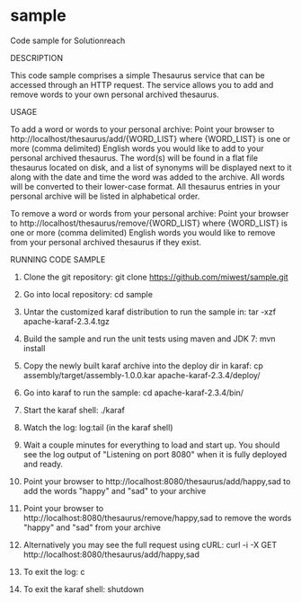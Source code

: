 sample
======

Code sample for Solutionreach

DESCRIPTION

This code sample comprises a simple Thesaurus service that can be accessed through an HTTP request.
The service allows you to add and remove words to your own personal archived thesaurus. 

USAGE

To add a word or words to your personal archive: Point your browser to http://localhost/thesaurus/add/{WORD_LIST} 
where {WORD_LIST} is one or more (comma delimited) English words you would like to add to your personal archived 
thesaurus. The word(s) will be found in a flat file thesaurus located on disk, and a list of synonyms will be 
displayed next to it along with the date and time the word was added to the archive. All words will be converted 
to their lower-case format. All thesaurus entries in your personal archive will be listed in alphabetical order.

To remove a word or words from your personal archive: Point your browser to http://localhost/thesaurus/remove/{WORD_LIST} 
where {WORD_LIST} is one or more (comma delimited) English words you would like to remove from your personal archived 
thesaurus if they exist.


RUNNING CODE SAMPLE

1. Clone the git repository: git clone https://github.com/miwest/sample.git

2. Go into local repository: cd sample

3. Untar the customized karaf distribution to run the sample in: tar -xzf apache-karaf-2.3.4.tgz

4. Build the sample and run the unit tests using maven and JDK 7: mvn install

5. Copy the newly built karaf archive into the deploy dir in karaf: cp assembly/target/assembly-1.0.0.kar apache-karaf-2.3.4/deploy/

6. Go into karaf to run the sample: cd apache-karaf-2.3.4/bin/

7. Start the karaf shell: ./karaf

8. Watch the log: log:tail (in the karaf shell)

9. Wait a couple minutes for everything to load and start up. 
   You should see the log output of "Listening on port 8080" when it is fully deployed and ready.

10. Point your browser to http://localhost:8080/thesaurus/add/happy,sad to add the words "happy" and "sad" to your archive

11. Point your browser to http://localhost:8080/thesaurus/remove/happy,sad to remove the words "happy" and "sad" from your archive 

12. Alternatively you may see the full request using cURL: curl -i -X GET http://localhost:8080/thesaurus/add/happy,sad

13. To exit the log: <CTRL> c

14. To exit the karaf shell: shutdown
